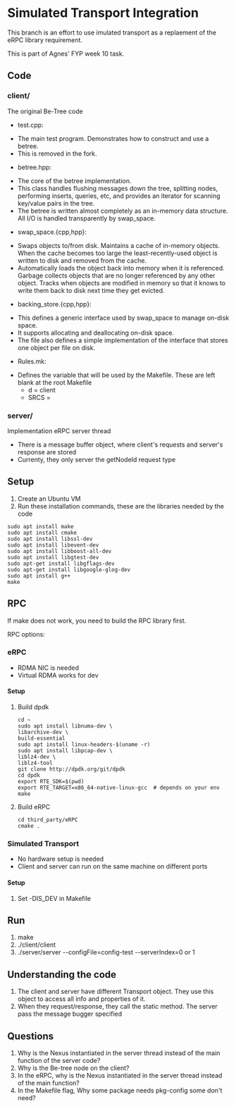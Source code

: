 # Simulated Transport Integration

This branch is an effort to use imulated transport as a replaement of the eRPC library requirement. 

This is part of Agnes' FYP week 10 task. 

## Code
### client/
The original Be-Tree code

* test.cpp: 
- The main test program. Demonstrates how to construct and
use a betree.
- This is removed in the fork.

* betree.hpp: 
- The core of the betree implementation. 
- This class handles flushing messages down the tree, splitting nodes, performing inserts, queries, etc, and provides an iterator for scanning key/value pairs in the tree. 
- The betree is written almost completely as an in-memory data structure.  All I/O is handled transparently by swap_space.

* swap_space.{cpp,hpp}: 
- Swaps objects to/from disk. Maintains a cache of in-memory objects. When the cache becomes too large the least-recently-used object is written to disk and removed from the cache.
- Automatically loads the object back into memory when it is referenced. Garbage collects objects that are no longer referenced by any other object. Tracks when objects are modified in memory so that it knows to write them back to disk next time they get evicted.

* backing_store.{cpp,hpp}: 
- This defines a generic interface used by swap_space to manage on-disk space.
- It supports allocating and deallocating on-disk space. 
- The file also defines a simple implementation of the interface that stores one object per file on disk.

* Rules.mk:
- Defines the variable that will be used by the Makefile. These are left blank at the root Makefile
    - d = client
    - SRCS = 

### server/
Implementation eRPC server thread

* There is a message buffer object, where client's requests and server's response are stored
* Currenty, they only server the getNodeId request type

## Setup
1. Create an Ubuntu VM
2. Run these installation commands, these are the libraries needed by the code
```
sudo apt install make
sudo apt install cmake
sudo apt install libssl-dev
sudo apt install libevent-dev
sudo apt install libboost-all-dev
sudo apt install libgtest-dev
sudo apt-get install libgflags-dev
sudo apt-get install libgoogle-glog-dev
sudo apt install g++
make
```

## RPC
If make does not work, you need to build the RPC library first. 

RPC options:
### eRPC
* RDMA NIC is needed
* Virtual RDMA works for dev
 
#### Setup
1. Build dpdk

    ```
    cd ~
    sudo apt install libnuma-dev \
    libarchive-dev \
    build-essential
    sudo apt install linux-headers-$(uname -r)
    sudo apt install libpcap-dev \
    liblz4-dev \
    liblz4-tool
    git clone http://dpdk.org/git/dpdk
    cd dpdk
    export RTE_SDK=$(pwd)
    export RTE_TARGET=x86_64-native-linux-gcc  # depends on your env
    make
    ```

2. Build eRPC
    ```
    cd third_party/eRPC
    cmake .
    ```

### Simulated Transport
* No hardware setup is needed
* Client and server can run on the same machine on different ports

#### Setup
1. Set -DIS_DEV in Makefile
## Run
1. make
2. ./client/client
3. ./server/server --configFile=config-test --serverIndex=0 or 1

## Understanding the code
1. The client and server have different Transport object. They use this object to access all info and properties of it. 
2. When they request/response, they call the static method. The server pass the message bugger specified

## Questions
1. Why is the Nexus instantiated in the server thread instead of the main function of the server code?
2. Why is the Be-tree node on the client?
3. In the eRPC, why is the Nexus instantiated in the server thread instead of the main function?
4. In the Makefile flag, Why some package needs pkg-config some don't need?
